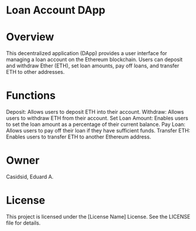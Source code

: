 # Loan Account DApp
# Overview
This decentralized application (DApp) provides a user interface for managing a loan account on the Ethereum blockchain. Users can deposit and withdraw Ether (ETH), set loan amounts, pay off loans, and transfer ETH to other addresses.

# Functions
Deposit: Allows users to deposit ETH into their account.
Withdraw: Allows users to withdraw ETH from their account.
Set Loan Amount: Enables users to set the loan amount as a percentage of their current balance.
Pay Loan: Allows users to pay off their loan if they have sufficient funds.
Transfer ETH: Enables users to transfer ETH to another Ethereum address.
# Owner

Casidsid, Eduard A.

# License
This project is licensed under the [License Name] License. See the LICENSE file for details.
